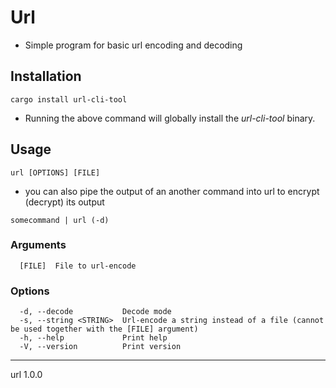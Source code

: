 # Url

- Simple program for basic url encoding and decoding

## Installation

```cargo install url-cli-tool```
- Running the above command will globally install the *url-cli-tool* binary.

## Usage

```url [OPTIONS] [FILE]```

- you can also pipe the output of an another command into url to encrypt (decrypt) its output

```somecommand | url (-d)```

### Arguments

```
  [FILE]  File to url-encode
```

### Options

```
  -d, --decode           Decode mode
  -s, --string <STRING>  Url-encode a string instead of a file (cannot be used together with the [FILE] argument)
  -h, --help             Print help
  -V, --version          Print version
```

---

url 1.0.0
